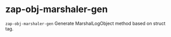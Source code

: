 # zap-obj-marshaler-gen

`zap-obj-marshaler-gen` Generate MarshalLogObject method based on struct tag.
